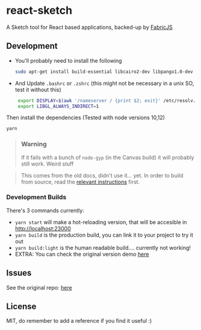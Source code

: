 # react-sketch

A Sketch tool for React based applications, backed-up by [FabricJS](http://fabricjs.com/)

## Development

- You'll probably need to install the following

  ```sh
  sudo apt-get install build-essential libcairo2-dev libpango1.0-dev libjpeg-dev libgif-dev librsvg2-dev xdg-utils --fix-missing
  ```

- And Update `.bashrc` or `.zshrc` (this might not be necessary in a unix SO, test it without this)

  ```sh
   export DISPLAY=$(awk '/nameserver / {print $2; exit}' /etc/resolv.conf 2>/dev/null):0
   export LIBGL_ALWAYS_INDIRECT=1
  ```

Then install the dependencies (Tested with node versions 10,12)

```sh
yarn
```

> ### Warning
>
> If it fails with a bunch of `node-gyp` (in the Canvas build) it will probably still work. Weird stuff

> This comes from the old docs, didn't use it... yet.
> In order to build from source, read the [relevant instructions](http://fabricjs.com/fabric-intro-part-4#node) first.


### Development Builds

There's 3 commands currently:

- `yarn start` will make a hot-reloading version, that will be accesible in [http://localhost:23000](http://localhost:23000)
- `yarn build` is the production build, you can link it to your project to try it out
- `yarn build:light` is the human readable build.... currently not working!
- EXTRA: You can check the original version demo [here](http://tbolis.github.io/showcase/react-sketch/)

## Issues

See the original repo: [here](https://github.com/tbolis/react-sketch/issues)

## License

MIT, do remember to add a reference if you find it useful :)
